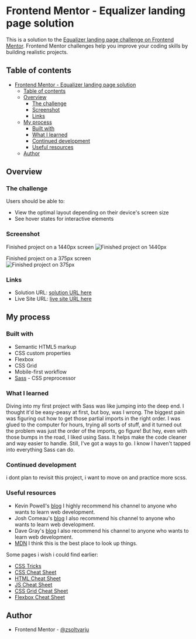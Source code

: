 # Frontend Mentor - Equalizer landing page solution

This is a solution to the [Equalizer landing page challenge on Frontend Mentor](https://www.frontendmentor.io/challenges/equalizer-landing-page-7VJ4gp3DE). Frontend Mentor challenges help you improve your coding skills by building realistic projects. 

## Table of contents

- [Frontend Mentor - Equalizer landing page solution](#frontend-mentor---equalizer-landing-page-solution)
  - [Table of contents](#table-of-contents)
  - [Overview](#overview)
    - [The challenge](#the-challenge)
    - [Screenshot](#screenshot)
    - [Links](#links)
  - [My process](#my-process)
    - [Built with](#built-with)
    - [What I learned](#what-i-learned)
    - [Continued development](#continued-development)
    - [Useful resources](#useful-resources)
  - [Author](#author)


## Overview

### The challenge

Users should be able to:

- View the optimal layout depending on their device's screen size
- See hover states for interactive elements

### Screenshot

Finished project on a 1440px screen
![Finished project on 1440px](/solution/PC.png)

Finished project on a 375px screen
<br />
![Finished project on 375px](/solution/Phone.png)

### Links

- Solution URL: [solution URL here](https://www.frontendmentor.io/solutions/-mobile-first-skilled-landing-page-iTOr1lhmJk)
- Live Site URL: [live site URL here](https://jovial-starship-27a6a5.netlify.app/)

## My process

### Built with

- Semantic HTML5 markup
- CSS custom properties
- Flexbox
- CSS Grid
- Mobile-first workflow
- [Sass](https://sass-lang.com/) - CSS preprocessor


### What I learned

Diving into my first project with Sass was like jumping into the deep end. I thought it'd be easy-peasy at first, but boy, was I wrong. The biggest pain was figuring out how to get those partial imports in the right order. I was glued to the computer for hours, trying all sorts of stuff, and it turned out the problem was just the order of the imports, go figure! But hey, even with those bumps in the road, I liked using Sass. It helps make the code cleaner and way easier to handle. Still, I've got a ways to go. I know I haven't tapped into everything Sass can do.


### Continued development

i dont plan to revisit this project, i want to move on and practice more scss.

### Useful resources

- Kevin Powell's  [blog](https://www.kevinpowell.co/) I highly recommend his channel to anyone who wants to learn web development.
- Josh Comeau's [blog](https://www.joshwcomeau.com/) I also recommend his channel to anyone who wants to learn web development.
- Dave Gray's [blog](https://daveceddia.com/) I also recommend his channel to anyone who wants to learn web development.
- [MDN](https://developer.mozilla.org/en-US/) I think this is the best place to look up things.

Some pages i wish i could find earlier:
- [CSS Tricks](https://css-tricks.com/)
- [CSS Cheat Sheet](https://htmlcheatsheet.com/css/)
- [HTML Cheat Sheet](https://htmlcheatsheet.com/)
- [JS Cheat Sheet](https://htmlcheatsheet.com/js/)
- [CSS Grid Cheat Sheet](https://grid.malven.co/)
- [Flexbox Cheat Sheet](https://flexbox.malven.co/)

## Author

- Frontend Mentor - [@zsoltvarju](https://www.frontendmentor.io/profile/zsoltvarju)


